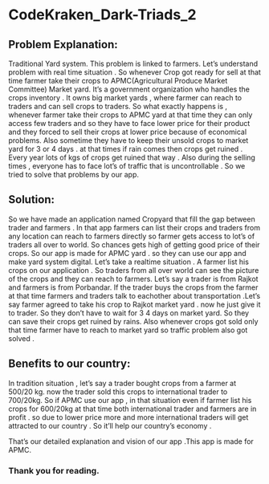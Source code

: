 # CodeKraken_Dark-Triads_2

## Problem Explanation:

Traditional Yard system.
This problem is linked to farmers. Let’s understand problem with real time situation . So whenever Crop got ready for sell at that time farmer take their crops to APMC(Agricultural Produce Market Committee) Market yard. It’s a government organization who handles the crops inventory . It owns big market yards , where farmer can reach to traders and can sell crops to traders. So what exactly happens is , whenever farmer take their crops to APMC yard at that time they can only access few traders and so they have to face lower price for their product and they forced to sell their crops at lower price because of economical problems. Also sometime they have to keep their unsold crops to market yard for 3 or 4 days . at that times if rain comes then crops get ruined . Every year lots of kgs of crops get ruined that way . Also during the selling times , everyone has to face lot’s of traffic that is uncontrollable . So we tried to solve that problems by our app.

## Solution: 

So we have made an application named Cropyard that fill the gap between trader and farmers . In that app farmers can list their crops and traders from any location can reach to farmers directly so farmer gets access to lot’s of traders all over to world. So chances gets high of getting good price of their crops. So our app is made for APMC yard . so they can use our app and make yard system digital. 
Let’s take a realtime situation . A farmer list his crops on our application . So traders from all over world can see the picture of the crops and they can reach to farmers. Let’s say a trader is from Rajkot and farmers is from Porbandar. If the trader buys the crops from the farmer at that time farmers and traders talk to eachother about transportation .Let’s say farmer agreed to take his crop to Rajkot market yard . now he just give it to trader. So they don’t have to wait for 3 4 days on market yard. So they can save their crops get ruined by rains. Also whenever crops got sold only that time farmer have to reach to market yard so traffic problem also got solved .

## Benefits to our country: 

In tradition situation , let’s say a trader bought crops from a farmer at 500/20 kg. now the trader sold this crops to international trader to 700/20kg. 
So if APMC use our app , in that situation even if farmer list his crops for 600/20kg at that time both international trader and farmers are in profit . so due to lower price more and more international traders will get attracted to our country . So it’ll help our country’s economy .

That’s our detailed explanation and vision of our app .This app is made for APMC.

### Thank you for reading.

